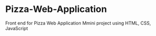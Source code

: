 # Pizza-Web-Application
Front end for Pizza Web Application Mmini project using HTML, CSS, JavaScript
